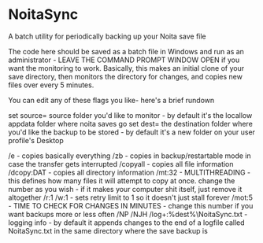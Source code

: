 # NoitaSync
A batch utility for periodically backing up your Noita save file

The code here should be saved as a batch file in Windows and run as an administrator - LEAVE THE COMMAND PROMPT WINDOW OPEN if you want the monitoring to work.
Basically, this makes an initial clone of your save directory, then monitors the directory for changes, and copies new files over every 5 minutes.

You can edit any of these flags you like- here's a brief rundown

set source= source folder you'd like to monitor - by default it's the locallow appdata folder where noita saves go
set dest= the destination folder where you'd like the backup to be stored - by default it's a new folder on your user profile's Desktop

/e - copies basically everything
/zb - copies in backup/restartable mode in case the transfer gets interrupted
/copyall - copies all file information
/dcopy:DAT - copies all directory information
/mt:32 - MULTITHREADING - this defines how many files it will attempt to copy at once. change the number as you wish - if it makes your computer shit itself, just remove it altogether
/r:1 /w:1 - sets retry limit to 1 so it doesn't just stall forever
/mot:5 - TIME TO CHECK FOR CHANGES IN MINUTES - change this number if you want backups more or less often
/NP /NJH /log+:%dest%\NoitaSync.txt - logging info - by default it appends changes to the end of a logfile called NoitaSync.txt in the same directory where the save backup is
